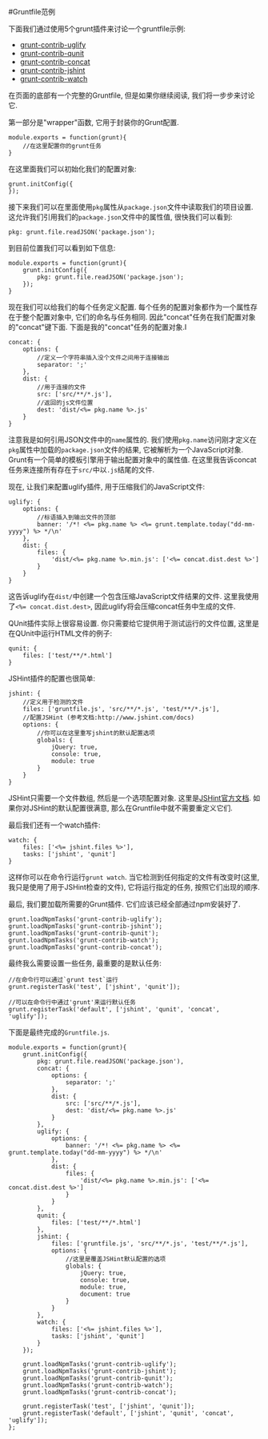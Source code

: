 #Gruntfile范例

下面我们通过使用5个grunt插件来讨论一个gruntfile示例:

+ [grunt-contrib-uglify](https://github.com/gruntjs/grunt-contrib-uglify)
+ [grunt-contrib-qunit](https://github.com/gruntjs/grunt-contrib-qunit)
+ [grunt-contrib-concat](https://github.com/gruntjs/grunt-contrib-concat)
+ [grunt-contrib-jshint](https://github.com/gruntjs/grunt-contrib-jshint)
+ [grunt-contrib-watch](https://github.com/gruntjs/grunt-contrib-watch)

在页面的底部有一个完整的Gruntfile, 但是如果你继续阅读, 我们将一步步来讨论它.

第一部分是"wrapper"函数, 它用于封装你的Grunt配置.

    module.exports = function(grunt){
        //在这里配置你的grunt任务
    }
    
在这里面我们可以初始化我们的配置对象:

    grunt.initConfig({
    });
    
接下来我们可以在里面使用`pkg`属性从`package.json`文件中读取我们的项目设置. 这允许我们引用我们的`package.json`文件中的属性值, 很快我们可以看到:

    pkg: grunt.file.readJSON('package.json');
    
到目前位置我们可以看到如下信息:

    module.exports = function(grunt){
        grunt.initConfig({
            pkg: grunt.file.readJSON('package.json');
        });
    }
    
现在我们可以给我们的每个任务定义配置. 每个任务的配置对象都作为一个属性存在于整个配置对象中, 它们的命名与任务相同. 因此"concat"任务在我们配置对象的"concat"键下面. 下面是我的"concat"任务的配置对象.I

    concat: {
        options: {
            //定义一个字符串插入没个文件之间用于连接输出
            separator: ';'
        },
        dist: {
            //用于连接的文件
            src: ['src/**/*.js'],
            //返回的js文件位置
            dest: 'dist/<%= pkg.name %>.js'
        }
    }
    
注意我是如何引用JSON文件中的`name`属性的. 我们使用`pkg.name`访问刚才定义在`pkg`属性中加载的`package.json`文件的结果, 它被解析为一个JavaScript对象. Grunt有一个简单的模板引擎用于输出配置对象中的属性值. 在这里我告诉concat任务来连接所有存在于`src/`中以`.js`结尾的文件.

现在, 让我们来配置uglify插件, 用于压缩我们的JavaScript文件:

    uglify: {
        options: {
            //标语插入到输出文件的顶部
            banner: '/*! <%= pkg.name %> <%= grunt.template.today("dd-mm-yyyy") %> */\n'
        },
        dist: {
            files: {
                'dist/<%= pkg.name %>.min.js': ['<%= concat.dist.dest %>']
            }
        }
    }
    
这告诉uglify在`dist/`中创建一个包含压缩JavaScript文件结果的文件. 这里我使用了`<%= concat.dist.dest>`, 因此uglify将会压缩concat任务中生成的文件.

QUnit插件实际上很容易设置. 你只需要给它提供用于测试运行的文件位置, 这里是在QUnit中运行HTML文件的例子:

    qunit: {
        files: ['test/**/*.html']
    }
    
JSHint插件的配置也很简单:

    jshint: {
        //定义用于检测的文件
        files: ['gruntfile.js', 'src/**/*.js', 'test/**/*.js'],
        //配置JSHint (参考文档:http://www.jshint.com/docs)
        options: {
            //你可以在这里重写jshint的默认配置选项
            globals: {
                jQuery: true,
                console: true,
                module: true
            }
        }
    }
    
JSHint只需要一个文件数组, 然后是一个选项配置对象.  这里是[JSHint官方文档](http://www.jshint.com/docs/). 如果你对JSHint的默认配置很满意, 那么在Gruntfile中就不需要重定义它们.

最后我们还有一个watch插件:

    watch: {
        files: ['<%= jshint.files %>'],
        tasks: ['jshint', 'qunit']
    }
    
这样你可以在命令行运行`grunt watch`. 当它检测到任何指定的文件有改变时(这里,我只是使用了用于JSHint检查的文件), 它将运行指定的任务, 按照它们出现的顺序.

最后, 我们要加载所需要的Grunt插件. 它们应该已经全部通过npm安装好了.

    grunt.loadNpmTasks('grunt-contrib-uglify');
    grunt.loadNpmTasks('grunt-contrib-jshint');
    grunt.loadNpmTasks('grunt-contrib-qunit');
    grunt.loadNpmTasks('grunt-contrib-watch');
    grunt.loadNpmTasks('grunt-contrib-concat');
    
最终我么需要设置一些任务, 最重要的是默认任务:

    //在命令行可以通过`grunt test`运行
    grunt.registerTask('test', ['jshint', 'qunit']);
    
    //可以在命令行中通过'grunt'来运行默认任务
    grunt.registerTask('default', ['jshint', 'qunit', 'concat', 'uglify']);
    
下面是最终完成的`Gruntfile.js`.
    
    module.exports = function(grunt){
		grunt.initConfig({
			pkg: grunt.file.readJSON('package.json'),
			concat: {
				options: {
					separator: ';'
				},
				dist: {
					src: ['src/**/*.js'],
					dest: 'dist/<%= pkg.name %>.js'
				}
			},
			uglify: {
				options: {
					banner: '/*! <%= pkg.name %> <%= grunt.template.today("dd-mm-yyyy") %> */\n'
				},
				dist: {
					files: {
						'dist/<%= pkg.name %>.min.js': ['<%= concat.dist.dest %>']
					}
				}
			},
			qunit: {
				files: ['test/**/*.html']
			},
			jshint: {
				files: ['gruntfile.js', 'src/**/*.js', 'test/**/*.js'],
				options: {
					//这里是覆盖JSHint默认配置的选项
					globals: {
						jQuery: true,
						console: true,
						module: true,
						document: true
					}
				}
			},
			watch: {
				files: ['<%= jshint.files %>'],
				tasks: ['jshint', 'qunit']
			}
		});
		
		grunt.loadNpmTasks('grunt-contrib-uglify');
		grunt.loadNpmTasks('grunt-contrib-jshint');
		grunt.loadNpmTasks('grunt-contrib-qunit');
		grunt.loadNpmTasks('grunt-contrib-watch');
		grunt.loadNpmTasks('grunt-contrib-concat');
		
		grunt.registerTask('test', ['jshint', 'qunit']);
		grunt.registerTask('default', ['jshint', 'qunit', 'concat', 'uglify']);
	};